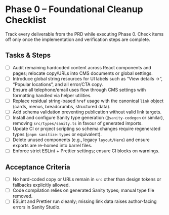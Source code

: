 # Phase 0 – Foundational Cleanup Checklist

Track every deliverable from the PRD while executing Phase 0. Check items off only once the implementation and verification steps are complete.

## Tasks & Steps
- [ ] Audit remaining hardcoded content across React components and pages; relocate copy/URLs into CMS documents or global settings.
- [ ] Introduce global string resources for UI labels such as “View details →”, “Popular locations”, and all error/CTA copy.
- [ ] Ensure all telephone/email uses flow through CMS settings with formatting handled via helper utilities.
- [ ] Replace residual string-based `href` usage with the canonical `link` object (cards, menus, breadcrumbs, structured data).
- [ ] Add schema validation preventing publication without valid link targets.
- [ ] Install and configure Sanity type generation (`@sanity-codegen` or similar), removing `src/types/sanity.ts` in favour of generated imports.
- [ ] Update CI or project scripting so schema changes require regenerated types (`pnpm sanitize:types` or equivalent).
- [ ] Delete unused components (e.g., legacy `layout/Hero`) and ensure exports are re-homed into barrel files.
- [ ] Enforce strict ESLint + Prettier settings; ensure CI blocks on warnings.

## Acceptance Criteria
- [ ] No hard-coded copy or URLs remain in `src` other than design tokens or fallbacks explicitly allowed.
- [ ] Code compilation relies on generated Sanity types; manual type file removed.
- [ ] ESLint and Prettier run cleanly; missing link data raises author-facing errors in Sanity Studio.
